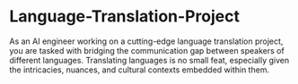 # Language-Translation-Project
As an AI engineer working on a cutting-edge language translation project, you are tasked with bridging the communication gap between speakers of different languages. Translating languages is no small feat, especially given the intricacies, nuances, and cultural contexts embedded within them.
